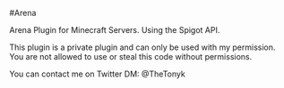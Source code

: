 #Arena

Arena Plugin for Minecraft Servers. Using the Spigot API.

This plugin is a private plugin and can only be used with my permission. 
You are not allowed to use or steal this code without permissions.

You can contact me on Twitter DM: @TheTonyk
